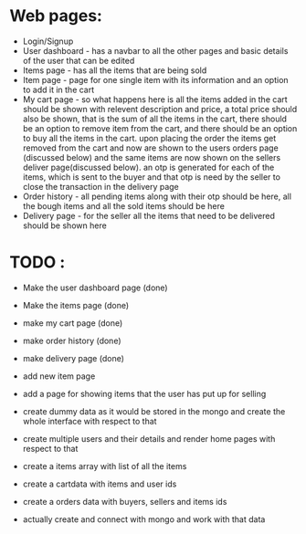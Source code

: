 # Web pages:
 -  Login/Signup
 -  User dashboard - has a navbar to all the other pages and basic details of the user that can be edited
 -  Items page - has all the items that are being sold
 -  Item page - page for one single item with its information and an option to add it in the cart
 -  My cart page - so what happens here is all the items added in the cart should be shown with relevent description and price, a total price should also be shown, that is the sum of all the items in the cart, there should be an option to remove item from the cart, and there should be an option to buy all the items in the cart. upon placing the order the items get removed from the cart and now are shown to the users orders page (discussed below) and the same items are now shown on the sellers deliver page(discussed below). an otp is generated for each of the items, which is sent to the buyer and that otp is need by the seller to close the transaction in the delivery page
 - Order history -  all pending items along with their otp should be here, all the bough items and all the sold items should be here
 - Delivery page - for the seller all the items that need to be delivered should be shown here


# TODO :
 - Make the user dashboard page (done)
 - Make the items page (done)
 - make my cart page (done)
 - make order history (done)
 - make delivery page (done)
 - add new item page 
 - add a page for showing items that the user has put up for selling

 - create dummy data as it would be stored in the mongo and create the whole interface with respect to that 
 - create multiple users and their details and render home pages with respect to that
 - create a items array with list of all the items
 - create a cartdata with items and user ids
 - create a orders data with buyers, sellers and items ids

 - actually create and connect with mongo and work with that data